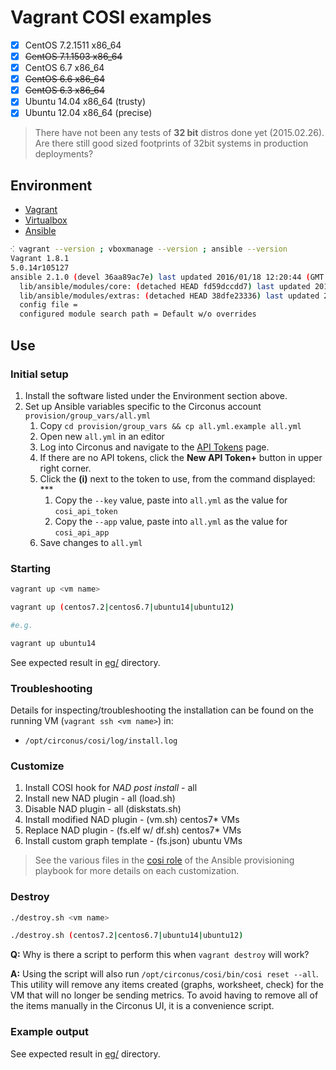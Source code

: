 # Vagrant COSI examples

- [x] CentOS 7.2.1511 x86_64
- [x] ~~CentOS 7.1.1503 x86_64~~
- [x] CentOS 6.7 x86_64
- [x] ~~CentOS 6.6 x86_64~~
- [x] ~~CentOS 6.3 x86_64~~
- [x] Ubuntu 14.04 x86_64 (trusty)
- [x] Ubuntu 12.04 x86_64 (precise)

> There have not been any tests of **32 bit** distros done yet (2015.02.26). Are there still good sized footprints of 32bit systems in production deployments?

## Environment

* [Vagrant](https://www.vagrantup.com/downloads.html)
* [Virtualbox](https://www.virtualbox.org/wiki/Downloads)
* [Ansible](http://docs.ansible.com/ansible/intro_installation.html)

```sh
⁖ vagrant --version ; vboxmanage --version ; ansible --version
Vagrant 1.8.1
5.0.14r105127
ansible 2.1.0 (devel 36aa89ac7e) last updated 2016/01/18 12:20:44 (GMT -400)
  lib/ansible/modules/core: (detached HEAD fd59dccdd7) last updated 2016/01/18 12:20:44 (GMT -400)
  lib/ansible/modules/extras: (detached HEAD 38dfe23336) last updated 2016/01/18 12:20:44 (GMT -400)
  config file =
  configured module search path = Default w/o overrides
```

## Use

### Initial setup

1. Install the software listed under the Environment section above.
1. Set up Ansible variables specific to the Circonus account `provision/group_vars/all.yml`
   1. Copy `cd provision/group_vars && cp all.yml.example all.yml`
   1. Open new `all.yml` in an editor
   1. Log into Circonus and navigate to the [API Tokens](https://login.circonus.com/user/tokens) page.
   1. If there are no API tokens, click the **New API Token+** button in upper right corner.
   1. Click the **(i)** next to the token to use, from the command displayed: ***
      1. Copy the `--key` value, paste into `all.yml` as the value for `cosi_api_token`
      1. Copy the `--app` value, paste into `all.yml` as the value for `cosi_api_app`
   1. Save changes to `all.yml`

### Starting

```sh
vagrant up <vm name>

vagrant up (centos7.2|centos6.7|ubuntu14|ubuntu12)

#e.g.

vagrant up ubuntu14

```

See expected result in [eg/](eg/) directory.


### Troubleshooting

Details for inspecting/troubleshooting the installation can be found on the running VM (`vagrant ssh <vm name>`) in:

* `/opt/circonus/cosi/log/install.log`


### Customize

1. Install COSI hook for _NAD post install_ - all
1. Install new NAD plugin - all (load.sh)
1. Disable NAD plugin - all (diskstats.sh)
1. Install modified NAD plugin - (vm.sh) centos7* VMs
1. Replace NAD plugin - (fs.elf w/ df.sh) centos7* VMs
1. Install custom graph template - (fs.json) ubuntu VMs

> See the various files in the [cosi role](provision/rolse/cosi) of the Ansible provisioning playbook for more details on each customization.


### Destroy

```sh
./destroy.sh <vm name>

./destroy.sh (centos7.2|centos6.7|ubuntu14|ubuntu12)
```

**Q:** Why is there a script to perform this when `vagrant destroy` will work?

**A:** Using the script will also run `/opt/circonus/cosi/bin/cosi reset --all`. This utility will remove any items created (graphs, worksheet, check) for the VM that will no longer be sending metrics. To avoid having to remove all of the items manually in the Circonus UI, it is a convenience script.


### Example output

See expected result in [eg/](eg/) directory.
